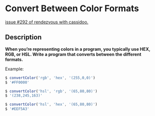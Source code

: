 # Convert Between Color Formats

[issue #292 of rendezvous with cassidoo.](https://buttondown.email/cassidoo/archive/8279/)

## Description

**When you’re representing colors in a program, you typically use HEX, RGB, or HSL. Write a program that converts between the different formats.**

Example:

```ts
$ convertColor('rgb', 'hex', '(255,0,0)')
$ '#FF0000'

$ convertColor('hsl', 'rgb', '(65,80,80)')
$ '(238,245,163)'

$ convertColor('hsl', 'hex', '(65,80,80)')
$ '#EEF5A3'
```
